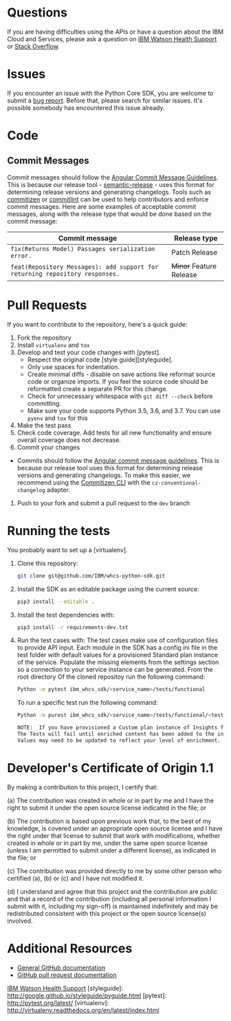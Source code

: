 # Questions

If you are having difficulties using the APIs or have a question about the IBM Cloud and Services,
please ask a question on [IBM Watson Health Support](https://ibmwatsonhealth.force.com/mysupport/s/) or [Stack Overflow](http://stackoverflow.com/questions/ask?tags=ibm-cloud).

# Issues

If you encounter an issue with the Python Core SDK, you are welcome to submit a [bug report](https://github.com/IBM/whcs-python-sdk/issues).
Before that, please search for similar issues. It's possible somebody has encountered this issue already.

# Code
## Commit Messages
Commit messages should follow the [Angular Commit Message Guidelines](https://github.com/angular/angular/blob/master/CONTRIBUTING.md#-commit-message-guidelines).
This is because our release tool - [semantic-release](https://github.com/semantic-release/semantic-release) -
uses this format for determining release versions and generating changelogs.
Tools such as [commitizen](https://github.com/commitizen/cz-cli) or [commitlint](https://github.com/conventional-changelog/commitlint)
can be used to help contributors and enforce commit messages.
Here are some examples of acceptable commit messages, along with the release type that would be done based on the commit message:

| Commit message                                                                                                                                                              | Release type               |
|-----------------------------------------------------------------------------------------------------------------------------------------------------------------------------|----------------------------|
| `fix(Returns Model) Passages serialization error.`                                                                                  | Patch Release              |
| `feat(Repository Messages): add support for returning repository responses.`                                                                                                      | ~~Minor~~ Feature Release  |

# Pull Requests

If you want to contribute to the repository, here's a quick guide:

1. Fork the repository
1. Install `virtualenv` and `tox`
1. Develop and test your code changes with [pytest].
    * Respect the original code [style guide][styleguide].
    * Only use spaces for indentation.
    * Create minimal diffs - disable on save actions like reformat source code or organize imports. If you feel the source code should be reformatted create a separate PR for this change.
    * Check for unnecessary whitespace with `git diff --check` before committing.
    * Make sure your code supports Python 3.5, 3.6, and 3.7. You can use `pyenv` and `tox` for this
1. Make the test pass
1. Check code coverage. Add tests for all new functionality and ensure overall coverage does not decrease.
1. Commit your changes
* Commits should follow the [Angular commit message guidelines](https://github.com/angular/angular/blob/master/CONTRIBUTING.md#-commit-message-guidelines). This is because our release tool uses this format for determining release versions and generating changelogs. To make this easier, we recommend using the [Commitizen CLI](https://github.com/commitizen/cz-cli) with the `cz-conventional-changelog` adapter.
1. Push to your fork and submit a pull request to the `dev` branch

# Running the tests

You probably want to set up a [virtualenv].

1. Clone this repository:
    ```sh
    git clone git@github.com/IBM/whcs-python-sdk.git
    ```
1. Install the SDK as an editable package using the current source:
    ```sh
    pip3 install --editable .
    ```
1. Install the test dependencies with:
    ```sh
    pip3 install -r requirements-dev.txt
    ```
1. Run the test cases with:
    The test cases make use of configuration files to provide API input.
    Each module in the SDK has a config.ini file in the test folder with
    default values for a provisioned Standard plan instance of the service.
    Populate the missing elements from the settings section so a connection
    to your service instance can be generated.  From the root directory
    Of the cloned repositoy run the following command:
    ```sh
    Python -m pytest ibm_whcs_sdk/<service_name>/tests/functional
    ```
    To run a specific test run the following command:
    ```sh
    Python -m purest ibm_whcs_sdk/<service_name>/tests/functional/<test_module>

    NOTE:  If you have provisioned a Custom plan instance of Insights for Medical Literature
    The Tests will fail until enriched content has been added to the instance.  All default
    Values may need to be updated to reflect your level of enrichment.

# Developer's Certificate of Origin 1.1
By making a contribution to this project, I certify that:

(a) The contribution was created in whole or in part by me and I
   have the right to submit it under the open source license
   indicated in the file; or

(b) The contribution is based upon previous work that, to the best
   of my knowledge, is covered under an appropriate open source
   license and I have the right under that license to submit that
   work with modifications, whether created in whole or in part
   by me, under the same open source license (unless I am
   permitted to submit under a different license), as indicated
   in the file; or

(c) The contribution was provided directly to me by some other
   person who certified (a), (b) or (c) and I have not modified
   it.

(d) I understand and agree that this project and the contribution
   are public and that a record of the contribution (including all
   personal information I submit with it, including my sign-off) is
   maintained indefinitely and may be redistributed consistent with
   this project or the open source license(s) involved.

# Additional Resources

* [General GitHub documentation](https://help.github.com/)
* [GitHub pull request documentation](https://help.github.com/send-pull-requests/)

[IBM Watson Health Support](https://ibmwatsonhealth.force.com/mysupport/s/)
[styleguide]: http://google.github.io/styleguide/pyguide.html
[pytest]: http://pytest.org/latest/
[virtualenv]: http://virtualenv.readthedocs.org/en/latest/index.html
